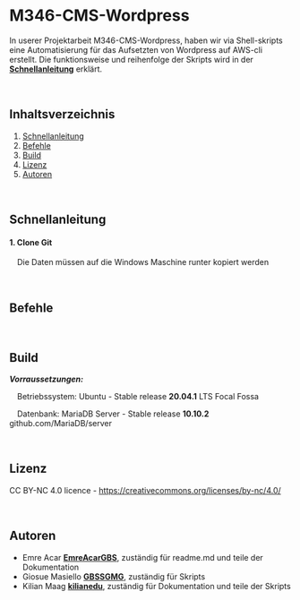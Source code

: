 # M346-CMS-Wordpress

In userer Projektarbeit M346-CMS-Wordpress, haben wir via Shell-skripts eine Automatisierung für das Aufsetzten von Wordpress auf AWS-cli erstellt. Die funktionsweise und reihenfolge der Skripts wird in der [**Schnellanleitung**](#schnellanleitung) erklärt.


<br>

## Inhaltsverzeichnis

1. [Schnellanleitung](#schnellanleitung)
2. [Befehle](#befehle)
3. [Build](#build)
4. [Lizenz](#lizenz)
5. [Autoren](#autoren) 


<br>

## Schnellanleitung


#### 1. Clone Git 

&emsp;Die Daten müssen auf die Windows Maschine runter kopiert werden



<br>

## Befehle





<br>

## Build

***Vorraussetzungen:***

&emsp;Betriebssystem: Ubuntu - Stable release **20.04.1** LTS Focal Fossa 

&emsp;Datenbank: MariaDB Server - Stable release **10.10.2** github.com/MariaDB/server



<br>

## Lizenz

CC BY-NC 4.0 licence - https://creativecommons.org/licenses/by-nc/4.0/



<br>

## Autoren

* Emre Acar [**EmreAcarGBS**](https://github.com/EmreAcarGBS), zuständig für readme.md und teile der Dokumentation
* Giosue Masiello [**GBSSGMG**](https://github.com/GBSSGMG), zuständig für Skripts
* Kilian Maag [**kilianedu**](https://github.com/kilianedu), zuständig für Dokumentation und teile der Skripts

